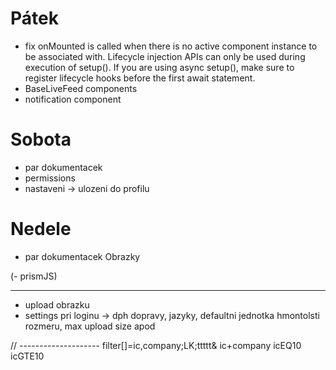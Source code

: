 Pátek
======
- fix onMounted is called when there is no active component instance to be associated with. Lifecycle injection APIs can only be used during execution of setup(). If you are using async setup(), make sure to register lifecycle hooks before the first await statement.
- BaseLiveFeed components
- notification component


Sobota
======
- par dokumentacek
- permissions
- nastaveni -> ulozeni do profilu


Nedele
======
- par dokumentacek
Obrazky

(- prismJS)


--------------------------------
- upload obrazku
- settings pri loginu -> dph dopravy, jazyky, defaultni jednotka hmontolsti rozmeru, max upload size apod


// --------------------
filter[]=ic,company;LK;ttttt&
ic+company
icEQ10
icGTE10